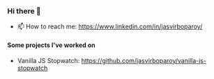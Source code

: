 ### Hi there 👋
- 📫 How to reach me: https://www.linkedin.com/in/jasvirboparoy/ 

#### Some projects I've worked on
- Vanilla JS Stopwatch: https://github.com/jasvirboparoy/vanilla-js-stopwatch

<!--
**jasvirboparoy/jasvirboparoy** is a ✨ _special_ ✨ repository because its `README.md` (this file) appears on your GitHub profile.

Here are some ideas to get you started:

- 🔭 I’m currently working on ...
- 🌱 I’m currently learning ...
- 👯 I’m looking to collaborate on ...
- 🤔 I’m looking for help with ...
- 💬 Ask me about ...
- 📫 How to reach me: ...
- 😄 Pronouns: ...
- ⚡ Fun fact: ...
-->
